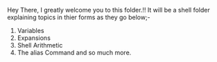 Hey There,
I greatly welcome you to this folder.!!
It will be a shell folder explaining topics in thier forms as they go below;-
1. Variables
2. Expansions
3. Shell Arithmetic
4. The alias Command and so much more.
